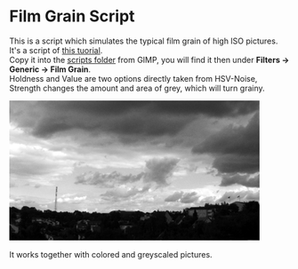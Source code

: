# Film Grain Script

This is a script which simulates the typical film grain of high ISO pictures. It's a script of [this tuorial](https://gimpguru.wordpress.com/Tutorials/FilmGrain/).  
Copy it into the [scripts folder](https://docs.gimp.org/2.10/en/install-script-fu.html) from GIMP, you will find it then under **Filters → Generic → Film Grain**.  
Holdness and Value are two options directly taken from HSV-Noise, Strength changes the amount and area of grey, which will turn grainy.  

<img src="film-grain.jpg" width="450">

It works together with colored and greyscaled pictures.
